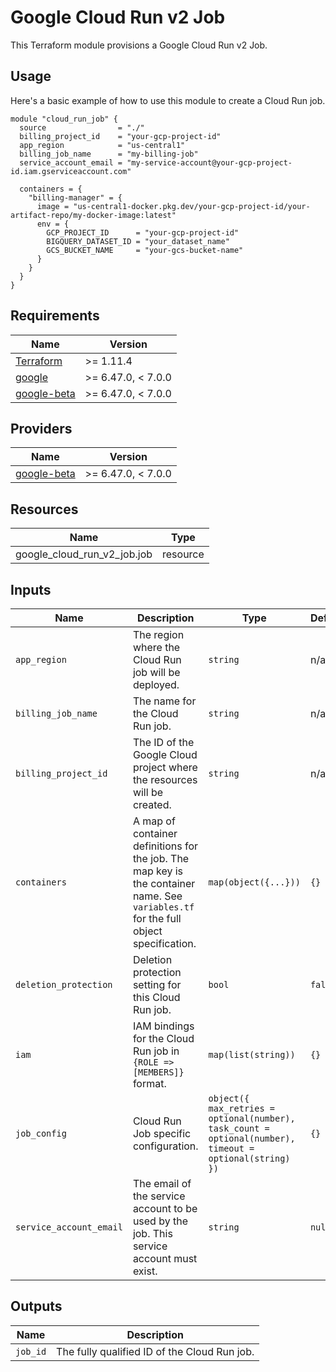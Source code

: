 # Google Cloud Run v2 Job

This Terraform module provisions a Google Cloud Run v2 Job.

## Usage

Here's a basic example of how to use this module to create a Cloud Run job.

```hcl
module "cloud_run_job" {
  source                = "./"
  billing_project_id    = "your-gcp-project-id"
  app_region            = "us-central1"
  billing_job_name      = "my-billing-job"
  service_account_email = "my-service-account@your-gcp-project-id.iam.gserviceaccount.com"

  containers = {
    "billing-manager" = {
      image = "us-central1-docker.pkg.dev/your-gcp-project-id/your-artifact-repo/my-docker-image:latest"
      env = {
        GCP_PROJECT_ID      = "your-gcp-project-id"
        BIGQUERY_DATASET_ID = "your_dataset_name"
        GCS_BUCKET_NAME     = "your-gcs-bucket-name"
      }
    }
  }
}
```

<!-- BEGIN TFDOC -->
## Requirements

| Name | Version |
|------|---------|
| <a href="https://www.terraform.io">Terraform</a> | >= 1.11.4 |
| <a href="https://registry.terraform.io/providers/hashicorp/google/latest">google</a> | >= 6.47.0, < 7.0.0 |
| <a href="https://registry.terraform.io/providers/hashicorp/google-beta/latest">google-beta</a> | >= 6.47.0, < 7.0.0 |

## Providers

| Name | Version |
|------|---------|
| <a href="https://registry.terraform.io/providers/hashicorp/google-beta/latest">google-beta</a> | >= 6.47.0, < 7.0.0 |

## Resources

| Name | Type |
|------|------|
| google_cloud_run_v2_job.job | resource |

## Inputs

| Name | Description | Type | Default | Required |
|------|-------------|------|---------|:--------:|
| `app_region` | The region where the Cloud Run job will be deployed. | `string` | n/a | yes |
| `billing_job_name` | The name for the Cloud Run job. | `string` | n/a | yes |
| `billing_project_id` | The ID of the Google Cloud project where the resources will be created. | `string` | n/a | yes |
| `containers` | A map of container definitions for the job. The map key is the container name. See `variables.tf` for the full object specification. | `map(object({...}))` | `{}` | no |
| `deletion_protection` | Deletion protection setting for this Cloud Run job. | `bool` | `false` | no |
| `iam` | IAM bindings for the Cloud Run job in `{ROLE => [MEMBERS]}` format. | `map(list(string))` | `{}` | no |
| `job_config` | Cloud Run Job specific configuration. | `object({ max_retries = optional(number), task_count = optional(number), timeout = optional(string) })` | `{}` | no |
| `service_account_email` | The email of the service account to be used by the job. This service account must exist. | `string` | `null` | yes |

## Outputs

| Name | Description |
|------|-------------|
| `job_id` | The fully qualified ID of the Cloud Run job. |

<!-- END TFDOC -->